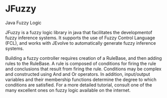 # JFuzzy
Java Fuzzy Logic

JFuzzy is a fuzzy logic library in java that facilitates the developmentof fuzzy inference systems.  It supports the use of 
Fuzzy Control Language (FCL), and works with JEvolve to automatically generate fuzzy inference systems.

Building a fuzzy controller requires creation of a RuleBase, and then adding rules to the RuleBase. A rule is composed of 
conditions for firing the rule and conclusions that result from firing the rule. Conditions may be complex and constructed 
using And and Or operators.  In addition, input/output variables and their membership functions determine the degree to which 
conditions are satisfied. For a more detailed tutorial, consult one of the many excellent ones on fuzzy logic
available on the internet.
